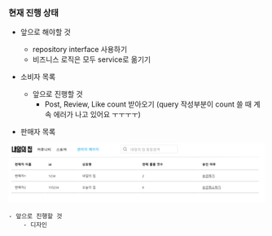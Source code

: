 ### 현재 진행 상태
- 앞으로 해야할 것
    - repository interface 사용하기
    - 비즈니스 로직은 모두 service로 옮기기

- 소비자 목록
    - 앞으로 진행할 것
        - Post, Review, Like count 받아오기 (query 작성부분이 count 쓸 때 계속 에러가 나고 있어요 ㅜㅜㅜㅜ)

- 판매자 목록

<img src='img/판매자목록_admin.PNG' />

    - 앞으로 진행할 것
        - 디자인